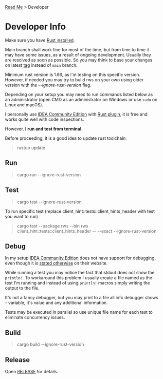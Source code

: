 [Read Me](README.md) > Developer

# Developer Info
Make sure you have [Rust installed](https://www.rust-lang.org/tools/install).

Main branch shall work fine for most of the time, but from time to time it may have some issues, as a result of ongoing development. Usually they are resolved as soon as possible. So you may think to base your changes on latest [tag](https://github.com/bohdaq/rust-web-server/tags) instead of `main` branch.

Minimum rust version is 1.66, as I'm testing on this specific version. However, if needed you may try to build rws on your own using older version with the _--ignore-rust-version_ flag.

Depending on your setup you may need to run commands listed below as an administrator (open CMD as an administrator on Windows or use `sudo` on Linux and macOS).

I personally use [IDEA Community Edition](https://www.jetbrains.com/idea/download/) with [Rust plugin](https://www.jetbrains.com/rust/), it is free and works quite well with code inspections.

However, I **run and test from terminal**. 

Before proceeding, it is a good idea to update rust toolchain:
> rustup update

## Run
> cargo run --ignore-rust-version

## Test
> cargo test --ignore-rust-version

To run specific test (replace client_hint::tests::client_hints_header with test you want to run)

> cargo test --package rws --bin rws client_hint::tests::client_hints_header -- --exact --ignore-rust-version

## Debug

In my setup [IDEA Community Edition](https://plugins.jetbrains.com/plugin/8182-rust/docs/rust-debugging.html) does not have support for debugging, even though it is [stated otherwise](https://www.jetbrains.com/idea/download/) on their website.

While running a test you may notice the fact that stdout does not show the `println!`. To workaround this problem I usually create a file named as the test I'm running and instead of using `println!` macros simply writing the output to the file.

It's not a fancy debugger, but you may print to a file all info debugger shows - variable, it's value and any additional information.

Tests may be executed in parallel so use unique file name for each test to eliminate concurrency issues.


## Build
> cargo build --ignore-rust-version

## Release
Open [RELEASE](RELEASE.md) for details.